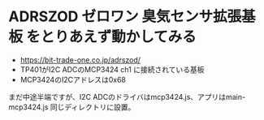 # ADRSZOD ゼロワン 臭気センサ拡張基板 をとりあえず動かしてみる
* https://bit-trade-one.co.jp/adrszod/
* TP401がI2C ADCのMCP3424 ch1 に接続されている基板
* MCP3424のI2Cアドレスは0x68

まだ中途半端ですが、I2C ADCのドライバはmcp3424.js、アプリはmain-mcp3424.js 同じディレクトリに設置。
